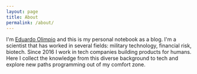 ```yaml
---
layout: page
title: About
permalink: /about/
---
```


I'm [Eduardo Olimpio](https://www.linkedin.com/in/eduardo-olimpio-b7868931/) and this is my personal notebook as a blog. I'm a scientist that has worked in several fields: military technology, financial risk, biotech. Since 2016 I work in tech companies building products for humans. Here I collect the knowledge from this diverse background to tech and explore new paths programming out of my comfort zone.